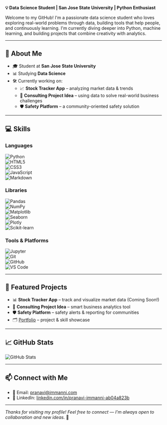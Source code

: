 
**💡 Data Science Student | San Jose State University | Python Enthusiast**

Welcome to my GitHub! I'm a passionate data science student who loves exploring real-world problems through data, building tools that help people, and continuously learning. I'm currently diving deeper into Python, machine learning, and building projects that combine creativity with analytics.

---

## 🧠 About Me

- 🎓 Student at **San Jose State University**
- 📊 Studying **Data Science**
- 🛠 Currently working on:
  - 📈 **Stock Tracker App** – analyzing market data & trends
  - 🧠 **Consulting Project Idea** – using data to solve real-world business challenges
  - 🛡️ **Safety Platform** – a community-oriented safety solution

---

## 💻 Skills

### Languages  
![Python](https://img.shields.io/badge/Python-FFD43B?style=for-the-badge&logo=python&logoColor=blue)  
![HTML5](https://img.shields.io/badge/HTML5-E34F26?style=for-the-badge&logo=html5&logoColor=white)  
![CSS3](https://img.shields.io/badge/CSS3-1572B6?style=for-the-badge&logo=css3&logoColor=white)  
![JavaScript](https://img.shields.io/badge/JavaScript-black?style=for-the-badge&logo=javascript)  
![Markdown](https://img.shields.io/badge/Markdown-000000?style=for-the-badge&logo=markdown)  

### Libraries  
![Pandas](https://img.shields.io/badge/Pandas-150458?style=for-the-badge&logo=pandas)  
![NumPy](https://img.shields.io/badge/Numpy-013243?style=for-the-badge&logo=numpy)  
![Matplotlib](https://img.shields.io/badge/Matplotlib-3776AB?style=for-the-badge&logo=python)  
![Seaborn](https://img.shields.io/badge/Seaborn-1E88E5?style=for-the-badge&logo=python)  
![Plotly](https://img.shields.io/badge/Plotly-3F4F75?style=for-the-badge&logo=plotly)  
![Scikit-learn](https://img.shields.io/badge/Scikit--learn-F7931E?style=for-the-badge&logo=scikit-learn&logoColor=white)

### Tools & Platforms  
![Jupyter](https://img.shields.io/badge/Jupyter-F37626?style=for-the-badge&logo=jupyter&logoColor=white)  
![Git](https://img.shields.io/badge/Git-F05032?style=for-the-badge&logo=git&logoColor=white)  
![GitHub](https://img.shields.io/badge/GitHub-181717?style=for-the-badge&logo=github)  
![VS Code](https://img.shields.io/badge/VS--Code-007ACC?style=for-the-badge&logo=visual-studio-code)  

---

## 📁 Featured Projects

- 📊 **Stock Tracker App** – track and visualize market data (Coming Soon!)
- 🧠 **Consulting Project Idea** – smart business analytics tool
- 🛡️ **Safety Platform** – safety alerts & reporting for communities
- 🗂️ [Portfolio](https://github.com/PranaviImmanni/Portfolio) – project & skill showcase

---

## 📈 GitHub Stats

![GitHub Stats](https://github-readme-stats.vercel.app/api?username=PranaviImmanni&show_icons=true&theme=tokyonight)

---

## 📫 Connect with Me

- 📧 Email: [pranavi@immanni.com](mailto:pranavi@immanni.com)  
- 💼 LinkedIn: [linkedin.com/in/pranavi-immanni-ab04a823b](https://www.linkedin.com/in/pranavi-immanni-ab04a823b)

---

_Thanks for visiting my profile! Feel free to connect — I'm always open to collaboration and new ideas._ 🚀
